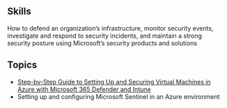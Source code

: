 ## Skills
How to defend an organization’s infrastructure, monitor security events, investigate and respond to security incidents, 
and maintain a strong security posture using Microsoft’s security products and solutions

## Topics
- <a href="https://github.com/NgethaWachira/Microsoft-Virtual-machine">Step-by-Step Guide to Setting Up and Securing Virtual Machines in Azure with Microsoft 365 Defender and Intune</a>
- Setting up and configuring Microsoft Sentinel in an Azure environment
